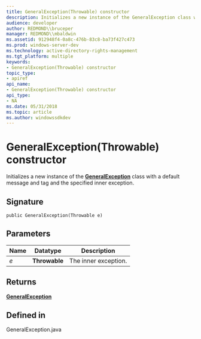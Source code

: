 ```yaml
---
title: GeneralException(Throwable) constructor
description: Initializes a new instance of the GeneralException class with a default message and tag and the specified inner exception.
audience: developer
author: REDMOND\\bruceper
manager: REDMOND\\mbaldwin
ms.assetid: 912948f4-0a8c-476b-83c8-ba73f427c473
ms.prod: windows-server-dev
ms.technology: active-directory-rights-management
ms.tgt_platform: multiple
keywords:
- GeneralException(Throwable) constructor
topic_type:
- apiref
api_name:
- GeneralException(Throwable) constructor
api_type:
- NA
ms.date: 05/31/2018
ms.topic: article
ms.author: windowssdkdev
---
```


# GeneralException(Throwable) constructor

Initializes a new instance of the [**GeneralException**](generalexception-class-java.md) class with a default message and tag and the specified inner exception.

## Signature

``` syntax
public GeneralException(Throwable e)
```

## Parameters



| Name           | Datatype                 | Description                     |
|----------------|--------------------------|---------------------------------|
| *e*<br/> | **Throwable**<br/> | The inner exception.<br/> |



 

## Returns

[**GeneralException**](generalexception-class-java.md)

## Defined in

GeneralException.java

 

 





